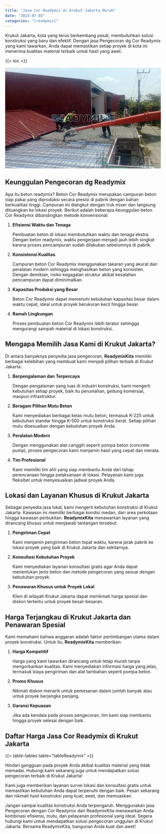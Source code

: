```yaml
---
title: "Jasa Cor Readymix di Krukut Jakarta Murah"
date: "2023-07-03"
categories: "[readymix]"
---
```


Krukut Jakarta, kota yang terus berkembang pesat, membutuhkan solusi konstruksi yang baru dan efektif. Dengan jasa Pengecoran dg Cor Readymix yang kami tawarkan, Anda dapat memastikan setiap proyek di kota ini menerima kualitas material terbaik untuk hasil yang awet.

{{< toc >}}

![Jasa Cor Readymix di Krukut Jakarta Murah](/images/readymix/cor-readymix-08.jpg)

## Keunggulan Pengecoran dg Readymix

Apa itu beton readymix? Beton Cor Readymix merupakan campuran beton siap pakai yang diproduksi secara presisi di pabrik dengan bahan berkualitas tinggi. Campuran ini diangkut dengan truk mixer dan langsung dituangkan ke lokasi proyek. Berikut adalah beberapa keunggulan beton Cor Readymix dibandingkan metode konvensional:

1. **Efisiensi Waktu dan Tenaga**

   Pembuatan beton di lokasi membutuhkan waktu dan tenaga ekstra. Dengan beton readymix, waktu pengerjaan menjadi jauh lebih singkat karena proses pencampuran sudah dilakukan sebelumnya di pabrik.

2. **Konsistensi Kualitas**

   Campuran beton Cor Readymix menggunakan takaran yang akurat dan peralatan modern sehingga menghasilkan beton yang konsisten. Dengan demikian, risiko kegagalan struktur akibat kesalahan pencampuran dapat diminimalkan.

3. **Kapasitas Produksi yang Besar**

   Beton Cor Readymix dapat memenuhi kebutuhan kapasitas besar dalam waktu cepat, ideal untuk proyek berukuran kecil hingga besar.

4. **Ramah Lingkungan**

   Proses pembuatan beton Cor Readymix lebih teratur sehingga mengurangi sampah material di lokasi konstruksi.

## Mengapa Memilih Jasa Kami di Krukut Jakarta?

Di antara banyaknya penyedia jasa pengecoran, **ReadymixKita** memiliki berbagai kelebihan yang membuat kami menjadi pilihan terbaik di Krukut Jakarta:

1. **Berpengalaman dan Terpercaya**

   Dengan pengalaman yang luas di industri konstruksi, kami mengerti kebutuhan setiap proyek, baik itu perumahan, gedung komersial, maupun infrastruktur.

2. **Beragam Pilihan Mutu Beton**

   Kami menyediakan berbagai kelas mutu beton, termasuk K-225 untuk kebutuhan standar hingga K-500 untuk konstruksi berat. Setiap pilihan mutu disesuaikan dengan kebutuhan proyek Anda.

3. **Peralatan Modern**

   Dengan menggunakan alat canggih seperti pompa beton (concrete pump), proses pengecoran kami menjamin hasil yang cepat dan merata.

4. **Tim Profesional**

   Kami memiliki tim ahli yang siap membantu Anda dari tahap perencanaan hingga pelaksanaan di lokasi. Pelayanan kami juga fleksibel untuk menyesuaikan jadwal proyek Anda.

## Lokasi dan Layanan Khusus di Krukut Jakarta

Sebagai penyedia jasa lokal, kami mengerti kebutuhan konstruksi di Krukut Jakarta. Kawasan ini memiliki berbagai kondisi medan, dari area perkotaan hingga kawasan perbukitan. **ReadymixKita** menawarkan layanan yang dirancang khusus untuk menjawab tantangan tersebut:

1. **Pengiriman Cepat**

   Kami menjamin pengiriman beton tepat waktu, karena jarak pabrik ke lokasi proyek yang baik di Krukut Jakarta dan sekitarnya.

2. **Konsultasi Kebutuhan Proyek**

   Kami menyediakan layanan konsultasi gratis agar Anda dapat menentukan jenis beton dan metode pengecoran yang sesuai dengan kebutuhan proyek.

3. **Penawaran Khusus untuk Proyek Lokal**

   Klien di wilayah Krukut Jakarta dapat menikmati harga spesial dan diskon tertentu untuk proyek besar-besaran.

## Harga Terjangkau di Krukut Jakarta dan Penawaran Spesial

Kami memahami bahwa anggaran adalah faktor pertimbangan utama dalam proyek konstruksi. Untuk itu, **ReadymixKita** memberikan:

1. **Harga Kompetitif**

   Harga yang kami tawarkan dirancang untuk tetap murah tanpa mengorbankan kualitas. Kami menyediakan informasi harga yang jelas, termasuk biaya pengiriman dan alat tambahan seperti pompa beton.

2. **Promo Khusus**

   Nikmati diskon menarik untuk pemesanan dalam jumlah banyak atau untuk proyek berjangka panjang.

3. **Garansi Kepuasan**

   Jika ada kendala pada proses pengecoran, tim kami siap membantu hingga proyek selesai dengan baik.

## Daftar Harga Jasa Cor Readymix di Krukut Jakarta

{{< table-tables table="tableReadymix" >}}

Hindari gangguan pada proyek Anda akibat kualitas material yang tidak memadai. Hubungi kami sekarang juga untuk mendapatkan solusi pengecoran terbaik di Krukut Jakarta!

Kami juga memberikan layanan survei lokasi dan konsultasi gratis untuk memastikan kebutuhan Anda dapat terpenuhi dengan baik. Pesan sekarang dan nikmati hasil konstruksi yang kuat, awet, dan memuaskan.

Jangan sampai kualitas konstruksi Anda terpengaruh. Menggunakan jasa Pengecoran dengan Cor Readymix dari ReadymixKita menawarkan Anda kombinasi efisiensi, mutu, dan pelayanan profesional yang ideal. Segera hubungi kami untuk mendapatkan solusi pengecoran unggulan di Krukut Jakarta. Bersama ReadymixKita, bangunan Anda kuat dan awet!